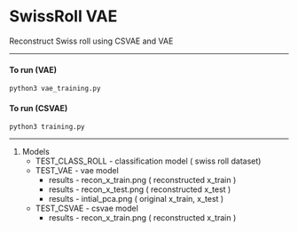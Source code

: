 # SwissRoll VAE
 Reconstruct Swiss roll using CSVAE and VAE

---

#### To run (VAE)

```
python3 vae_training.py
```

#### To run (CSVAE)

```
python3 training.py
```

---

1. Models
    - TEST_CLASS_ROLL - classification model ( swiss roll dataset)
    - TEST_VAE - vae model 
        - results - recon_x_train.png ( reconstructed x_train )
        - results - recon_x_test.png ( reconstructed x_test )
        - results - intial_pca.png ( original x_train, x_test )
    - TEST_CSVAE - csvae model
        - results - recon_x_train.png ( reconstructed x_train )




